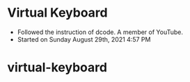 # Virtual Keyboard
- Followed the instruction of dcode. A member of YouTube.
- Started on Sunday August 29th, 2021 4:57 PM
# virtual-keyboard
